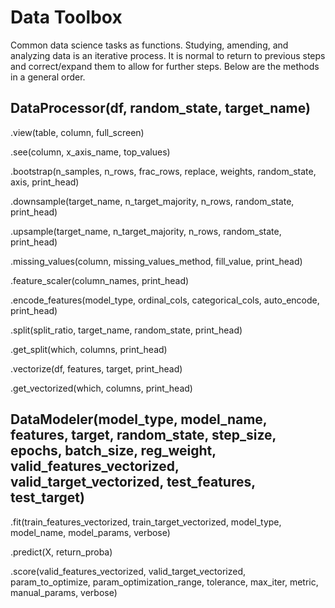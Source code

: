 # Data Toolbox
Common data science tasks as functions. Studying, amending, and analyzing data is an iterative process. It is normal to return to previous steps and correct/expand them to allow for further steps. Below are the methods in a general order.

## DataProcessor(df, random_state, target_name)
<p>.view(table, column, full_screen)
<p>.see(column, x_axis_name, top_values)
<p>.bootstrap(n_samples, n_rows, frac_rows, replace, weights, random_state, axis, print_head)
<p>.downsample(target_name, n_target_majority, n_rows, random_state, print_head)
<p>.upsample(target_name, n_target_majority, n_rows, random_state, print_head)
<p>.missing_values(column, missing_values_method, fill_value, print_head)
<p>.feature_scaler(column_names, print_head)
<p>.encode_features(model_type, ordinal_cols, categorical_cols, auto_encode, print_head)
<p>.split(split_ratio, target_name, random_state, print_head)
<p>.get_split(which, columns, print_head)
<p>.vectorize(df, features, target, print_head)
<p>.get_vectorized(which, columns, print_head)


## DataModeler(model_type, model_name, features, target, random_state, step_size, epochs, batch_size, reg_weight,  valid_features_vectorized, valid_target_vectorized, test_features, test_target)
<p>.fit(train_features_vectorized, train_target_vectorized, model_type, model_name, model_params, verbose)
<p>.predict(X, return_proba)
<p>.score(valid_features_vectorized, valid_target_vectorized, param_to_optimize, param_optimization_range, tolerance, max_iter, metric, manual_params, verbose)






